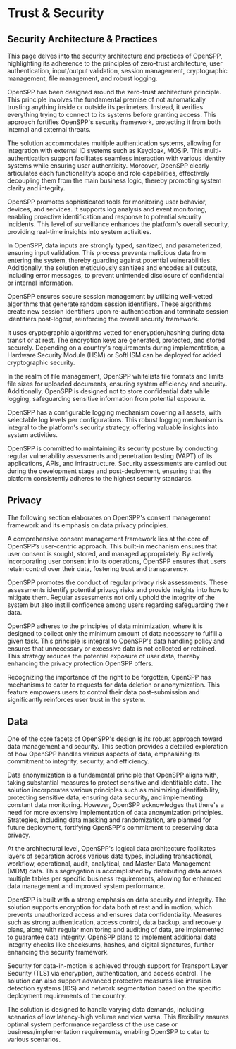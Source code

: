 # Trust & Security

## Security Architecture & Practices

This page delves into the security architecture and practices of OpenSPP, highlighting its adherence to the principles of zero-trust architecture, user authentication, input/output validation, session management, cryptographic management, file management, and robust logging.

OpenSPP has been designed around the zero-trust architecture principle. This principle involves the fundamental premise of not automatically trusting anything inside or outside its perimeters. Instead, it verifies everything trying to connect to its systems before granting access. This approach fortifies OpenSPP's security framework, protecting it from both internal and external threats.

The solution accommodates multiple authentication systems, allowing for integration with external ID systems such as Keycloak, MOSIP. This multi-authentication support facilitates seamless interaction with various identity systems while ensuring user authenticity. Moreover, OpenSPP clearly articulates each functionality’s scope and role capabilities, effectively decoupling them from the main business logic, thereby promoting system clarity and integrity.

OpenSPP promotes sophisticated tools for monitoring user behavior, devices, and services. It supports log analysis and event monitoring, enabling proactive identification and response to potential security incidents. This level of surveillance enhances the platform's overall security, providing real-time insights into system activities.

In OpenSPP, data inputs are strongly typed, sanitized, and parameterized, ensuring input validation. This process prevents malicious data from entering the system, thereby guarding against potential vulnerabilities. Additionally, the solution meticulously sanitizes and encodes all outputs, including error messages, to prevent unintended disclosure of confidential or internal information.

OpenSPP ensures secure session management by utilizing well-vetted algorithms that generate random session identifiers. These algorithms create new session identifiers upon re-authentication and terminate session identifiers post-logout, reinforcing the overall security framework.

It uses cryptographic algorithms vetted for encryption/hashing during data transit or at rest. The encryption keys are generated, protected, and stored securely. Depending on a country's requirements during implementation, a Hardware Security Module (HSM) or SoftHSM can be deployed for added cryptographic security.

In the realm of file management, OpenSPP whitelists file formats and limits file sizes for uploaded documents, ensuring system efficiency and security. Additionally, OpenSPP is designed not to store confidential data while logging, safeguarding sensitive information from potential exposure.

OpenSPP has a configurable logging mechanism covering all assets, with selectable log levels per configurations. This robust logging mechanism is integral to the platform's security strategy, offering valuable insights into system activities.

OpenSPP is committed to maintaining its security posture by conducting regular vulnerability assessments and penetration testing (VAPT) of its applications, APIs, and infrastructure. Security assessments are carried out during the development stage and post-deployment, ensuring that the platform consistently adheres to the highest security standards.

## Privacy

The following section elaborates on OpenSPP's consent management framework and its emphasis on data privacy principles.

A comprehensive consent management framework lies at the core of OpenSPP’s user-centric approach. This built-in mechanism ensures that user consent is sought, stored, and managed appropriately. By actively incorporating user consent into its operations, OpenSPP ensures that users retain control over their data, fostering trust and transparency.

OpenSPP promotes the conduct of regular privacy risk assessments. These assessments identify potential privacy risks and provide insights into how to mitigate them. Regular assessments not only uphold the integrity of the system but also instill confidence among users regarding safeguarding their data.

OpenSPP adheres to the principles of data minimization, where it is designed to collect only the minimum amount of data necessary to fulfill a given task. This principle is integral to OpenSPP's data handling policy and ensures that unnecessary or excessive data is not collected or retained. This strategy reduces the potential exposure of user data, thereby enhancing the privacy protection OpenSPP offers.

Recognizing the importance of the right to be forgotten, OpenSPP has mechanisms to cater to requests for data deletion or anonymization. This feature empowers users to control their data post-submission and significantly reinforces user trust in the system.

## Data

One of the core facets of OpenSPP's design is its robust approach toward data management and security. This section provides a detailed exploration of how OpenSPP handles various aspects of data, emphasizing its commitment to integrity, security, and efficiency.

Data anonymization is a fundamental principle that OpenSPP aligns with, taking substantial measures to protect sensitive and identifiable data. The solution incorporates various principles such as minimizing identifiability, protecting sensitive data, ensuring data security, and implementing constant data monitoring. However, OpenSPP acknowledges that there's a need for more extensive implementation of data anonymization principles. Strategies, including data masking and randomization, are planned for future deployment, fortifying OpenSPP's commitment to preserving data privacy.

At the architectural level, OpenSPP's logical data architecture facilitates layers of separation across various data types, including transactional, workflow, operational, audit, analytical, and Master Data Management (MDM) data. This segregation is accomplished by distributing data across multiple tables per specific business requirements, allowing for enhanced data management and improved system performance.

OpenSPP is built with a strong emphasis on data security and integrity. The solution supports encryption for data both at rest and in motion, which prevents unauthorized access and ensures data confidentiality. Measures such as strong authentication, access control, data backup, and recovery plans, along with regular monitoring and auditing of data, are implemented to guarantee data integrity. OpenSPP plans to implement additional data integrity checks like checksums, hashes, and digital signatures, further enhancing the security framework.

Security for data-in-motion is achieved through support for Transport Layer Security (TLS) via encryption, authentication, and access control. The solution can also support advanced protective measures like intrusion detection systems (IDS) and network segmentation based on the specific deployment requirements of the country.

The solution is designed to handle varying data demands, including scenarios of low latency-high volume and vice versa. This flexibility ensures optimal system performance regardless of the use case or business/implementation requirements, enabling OpenSPP to cater to various scenarios.
